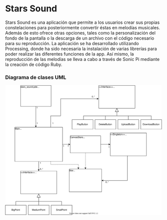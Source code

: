 # Stars Sound
Stars Sound es una aplicación que permite a los usuarios crear sus propias constelaciones para posteriormente convertir éstas en melodías musicales. Además de esto ofrece otras opciones, tales como la personalización del fondo de la pantalla o la descarga de un archivo con el código necesario para su reproducción.
La aplicación se ha desarrollado utilizando Processing, donde ha sido necesaria la instalación de varias librerías para poder realizar las diferentes funciones de la app. Así mismo, la reproducción de las melodías se lleva a cabo a través de Sonic Pi mediante la creación de código Ruby. 

### Diagrama de clases UML
![Diagrama de clases UML](StarsSound.svg)
